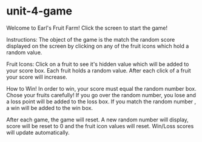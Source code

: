 # unit-4-game

Welcome to Earl's Fruit Farm! 
Click the screen to start the game!

Instructions:
The object of the game is the match the random score displayed on the screen by clicking on any of the fruit icons which hold a random value. 

Fruit Icons:
Click on a fruit to see it's hidden value which will be added to your score box.
Each fruit holds a random value. After each click of a fruit your score will increase. 

How to Win!
In order to win, your score must equal the random number box. Chose your fruits carefully! If you go over the random number, you lose and a loss point will be added to the loss box. If you match the random number , a win will be added to the win box. 

After each game, the game will reset. A new random number will display, score will be reset to 0 and the fruit icon values will reset. Win/Loss scores will update automatically. 